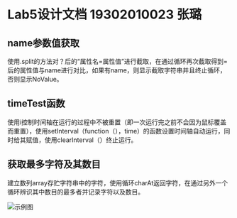 # Lab5设计文档 19302010023 张璐

## name参数值获取

使用.split的方法对？后的“属性名=属性值”进行截取，在通过循环再次截取得到=后的属性值与name进行对比，如果有name，则显示截取字符串并且终止循环，否则显示NoValue。

## timeTest函数

使用i控制时间轴在运行的过程中不被重置（即一次运行完之前不会因为鼠标覆盖而重置），使用setInterval（function（），time）的函数设置时间轴自动运行，同时给其赋值，使用clearInterval（）终止运行。

## 获取最多字符及其数目

建立数列array存贮字符串中的字符，使用循环charAt返回字符，在通过另外一个循环辨识其中数目的最多者并记录字符以及数目。

![示例图](C:\Users\97149\Desktop\SOFT130002_lab\lab5\示例图.PNG)